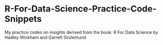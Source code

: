 # R-For-Data-Science-Practice-Code-Snippets
My practice codes on insights derived from the book: R For Data Science by Hadley Wickham and Garrett Grolemund
